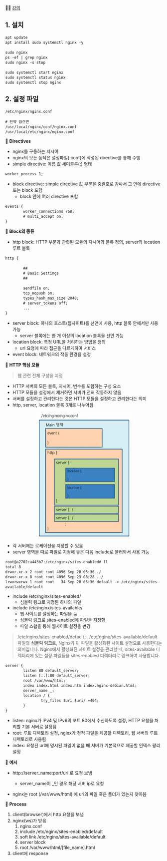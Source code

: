

👨‍💻 [강의](https://www.youtube.com/watch?v=hYZ-dkz1Qrc&list=PLRUS1nW-Cfnffl6oa8u1jzgiOyeTY_cCA&index=3)

## 1. 설치

```
apt update
apt install sudo systemctl nginx -y

sudo nginx
ps -ef | grep nginx
sudo nginx -s stop

sudo systemctl start nginx
sudo systemctl status nginx
sudo systemctl stop nginx
```

## 2. 설정 파일

```
/etc/nginx/nginx.conf

# 만약 없으면
/usr/local/nginx/conf/nginx.conf
/usr/local/etc/nginx/nginx.conf
```

📍 **Directives**

- nginx를 구동하는 지시어
- nginx의 모든 동작은 설정파일(.conf)에 작성된 directive를 통해 수행
- simple directive: 이름 값 세미콜론(;) 형태

```
worker_process 1;
```

- block directive: simple directive 값 부분을 중괄호로 감싸서 그 안에 directive 또는 block 포함
  - block 안에 여러 directive 포함

```
events {
        worker_connections 768;
        # multi_accept on;
}
```

📍 **Block의 종류**

- http block: HTTP 부분과 관련된 모듈의 지시어와 블록 정의, server와 location 루트 블록

```
http {

        ##
        # Basic Settings
        ##

        sendfile on;
        tcp_nopush on;
        types_hash_max_size 2048;
        # server_tokens off;
        ...
}        
```

- server block: 하나의 호스트(웹사이트)를 선언에 사용, http 블록 안에서만 사용 가능
  - server 블록에는 한 개 이상의 location 블록을 선언 가능
- location block: 특정 URL을 처리하는 방법을 정의
  - url 요청에 따라 접근을 다르게하여 서비스
- event block: 네트워크의 작동 환경을 설정

📍 **HTTP 핵심 모듈**

> 웹 관련 전체 구성을 지정

- HTTP 서버의 모든 블록, 지시어, 변수를 포함하는 구성 요소
- HTTP 모듈을 설정에서 제거하면 서버가 전혀 작동하지 않음
- 서버를 설정하고 관리한다는 것은 HTTP 모듈을 설정하고 관리한다는 의미
- http, server, location 블록 3개로 나누어짐

<p align="center"><img src="https://github.com/sigirace/page-images/blob/main/nginx/conf_archi.png?raw=true" width="300" height="400"></p>

- 각 서버에는 로케이션을 지정할 수 있음
- server 영역을 따로 파일로 지정해 놓은 다음 include로 불러와서 사용 가능

```
root@a2702ca443b7:/etc/nginx/sites-enabled# ll
total 8
drwxr-xr-x 2 root root 4096 Sep 20 05:36 ./
drwxr-xr-x 8 root root 4096 Sep 23 08:28 ../
lrwxrwxrwx 1 root root   34 Sep 20 05:36 default -> /etc/nginx/sites-available/default
```

- include /etc/nginx/sites-enabled/
  - 심볼릭 링크로 지정된 하나의 파일
- include /etc/nginx/sites-available/
  - 웹 사이트를 설정하는 파일을 둠
  - 심볼릭 링크로 sites-enabled에 파일을 지정함
  - 파일 스왑을 통해 웹사이트 설정을 변경

> /etc/nginx/sites-enabled/default는 /etc/nginx/sites-available/default 파일의 **심볼릭 링크**로, Nginx가 이 파일을 활성화된 사이트 설정으로 사용한다는 의미입니다. Nginx에서 활성화된 사이트 설정을 관리할 때, sites-available 디렉터리에 있는 설정 파일들을 sites-enabled 디렉터리로 링크하여 사용합니다.

```
server {
        listen 80 default_server;
        listen [::]:80 default_server;
        root /var/www/html;
        index index.html index.htm index.nginx-debian.html;
        server_name _;
        location / {
                try_files $uri $uri/ =404;
        }
}
```

- listen: nginx가 IPv4 및 IPv6의 포트 80에서 수신하도록 설정, HTTP 요청을 처리할 기본 서버로 설정됨
- root: 루트 디렉토리 설정, nginx가 정적 파일을 제공할 디렉토리, 웹 서버의 루트 디렉토리로 사용됨
- index: 요청된 url에 명시된 파일이 없을 때 서버가 기본적으로 제공할 인덱스 팡리 설정

🌈 **예시**

- http://server_name:port/uri 로 요청 보냄
  - server_name이 _인 경우 해당 서버 ip로 요청

- nginx는 root (/var/www/html) 에 uri의 파일 혹은 폴더가 있는지 찾아봄

📍 **Process**

1. client(browser)에서 http 요청을 보냄
2. nginx(ws)가 받음
   1. nginx.conf
   2. include /etc/nginx/sites-enabled/default
   3. soft link /etc/nginx/sites-available/default
   4. server block
   5. root /var/www/html/[file_name].html
3. client에 response
